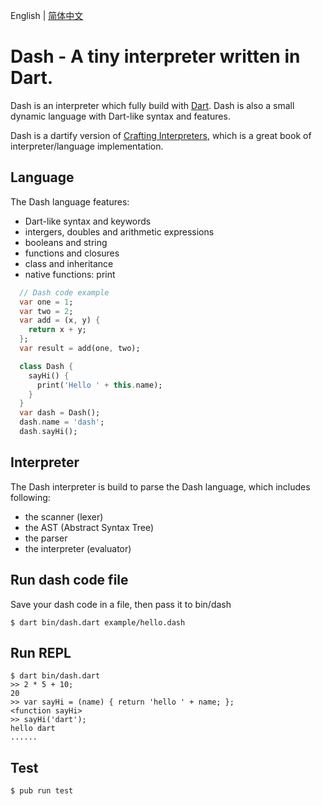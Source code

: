 English | [简体中文](./README.zh-CN.md)

# Dash - A tiny interpreter written in Dart.

Dash is an interpreter which fully build with [Dart](https://dart.dev). Dash is also a small dynamic language with Dart-like syntax and features.

Dash is a dartify version of [Crafting Interpreters](http://craftinginterpreters.com/), which is a great book of interpreter/language implementation.

## Language

The Dash language features:

  * Dart-like syntax and keywords
  * intergers, doubles and arithmetic expressions
  * booleans and string
  * functions and closures
  * class and inheritance
  * native functions: print

  ``` dart
    // Dash code example
    var one = 1;
    var two = 2;
    var add = (x, y) {
      return x + y;
    };
    var result = add(one, two);

    class Dash {
      sayHi() {
        print('Hello ' + this.name);
      }
    }
    var dash = Dash();
    dash.name = 'dash';
    dash.sayHi();
  ```

## Interpreter

The Dash interpreter is build to parse the Dash language, which includes following:

  * the scanner (lexer)
  * the AST (Abstract Syntax Tree)
  * the parser
  * the interpreter (evaluator)

## Run dash code file

Save your dash code in a file, then pass it to bin/dash

    $ dart bin/dash.dart example/hello.dash

## Run REPL

    $ dart bin/dash.dart
    >> 2 * 5 + 10;
    20
    >> var sayHi = (name) { return 'hello ' + name; };
    <function sayHi>
    >> sayHi('dart');
    hello dart
    ......
    

## Test

    $ pub run test
